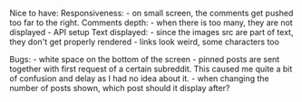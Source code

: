 Nice to have:
    Responsiveness:
        - on small screen, the comments get pushed too far to the right.
    Comments depth:
        - when there is too many, they are not displayed - API setup
    Text displayed:
        - since the images src are part of text, they don't get properly rendered
        - links look weird, some characters too

Bugs:
    - white space on the bottom of the screen
    - pinned posts are sent together with first request of a certain subreddit. This caused me quite a bit of confusion and delay as I had no idea about it.
    - when changing the number of posts shown, which post should it display after?
